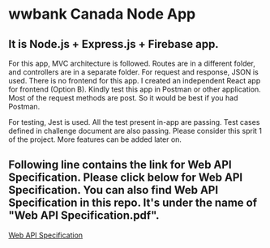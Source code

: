 # wwbank Canada Node App

## It is  Node.js + Express.js + Firebase app. 

For this app, MVC architecture is followed. Routes are in a different folder, and controllers are in a separate folder. For request and response, JSON is used.
There is no frontend for this app. I created an independent React app for frontend (Option B). Kindly test this app in Postman or other application. 
Most of the request methods are post. So it would be best if you had Postman.

For testing, Jest is used. All the test present in-app are passing. Test cases defined in challenge document are also passing. 
Please consider this sprit 1 of the project. More features can be added later on.

## Following line contains the link for Web API Specification. Please click below for Web API Specification. You can also find Web API Specification in this repo. It's under the name of "Web API Specification.pdf".

<a href="https://github.com/jassalss/wwbankNodeSln/blob/master/Web%20API%20Specification.pdf">Web API Specification</a>
